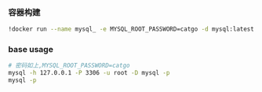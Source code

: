 ### 容器构建
```bash
!docker run --name mysql_ -e MYSQL_ROOT_PASSWORD=catgo -d mysql:latest
```

### base usage
```bash
# 密码如上,MYSQL_ROOT_PASSWORD=catgo
mysql -h 127.0.0.1 -P 3306 -u root -D mysql -p
mysql -p
```